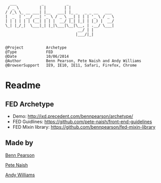     
      ___           _          _                    
     / _ \         | |        | |                   
    / /_\ \_ __ ___| |__   ___| |_ _   _ _ __   ___ 
    |  _  | '__/ __| '_ \ / _ \ __| | | | '_ \ / _ \
    | | | | | | (__| | | |  __/ |_| |_| | |_) |  __/
    \_| |_/_|  \___|_| |_|\___|\__|\__, | .__/ \___|
                                    __/ | |         
                                   |___/|_|         


    @Project          Archetype
    @Type             FED
    @Date             10/06/2014
    @Author           Benn Pearson, Pete Naish and Andy Williams
    @BrowserSupport   IE9, IE10, IE11, Safari, Firefox, Chrome

    
# Readme

## FED Archetype
* Demo: http://ixd.precedent.com/bennpearson/archetype/
* FED Guidlines: https://github.com/pete-naish/front-end-guidelines
* FED Mixin library: https://github.com/bennpearson/fed-mixin-library

## Made by

[Benn Pearson](http://twitter.com/bennpearson)

[Pete Naish](http://twitter.com/tweet_naish)

[Andy Williams](https://twitter.com/framerateuk)